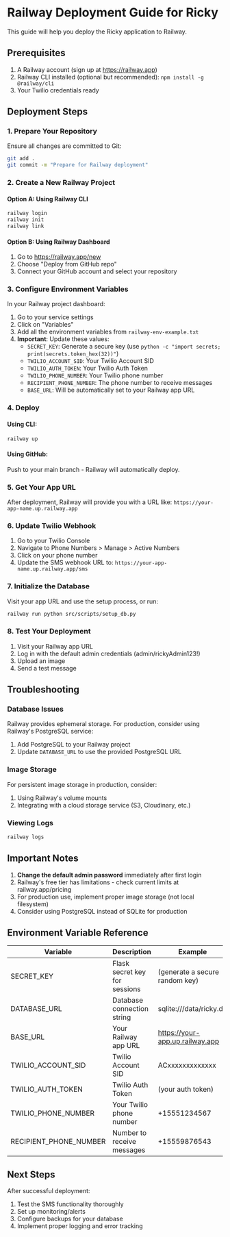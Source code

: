 # Railway Deployment Guide for Ricky

This guide will help you deploy the Ricky application to Railway.

## Prerequisites

1. A Railway account (sign up at https://railway.app)
2. Railway CLI installed (optional but recommended): `npm install -g @railway/cli`
3. Your Twilio credentials ready

## Deployment Steps

### 1. Prepare Your Repository

Ensure all changes are committed to Git:
```bash
git add .
git commit -m "Prepare for Railway deployment"
```

### 2. Create a New Railway Project

#### Option A: Using Railway CLI
```bash
railway login
railway init
railway link
```

#### Option B: Using Railway Dashboard
1. Go to https://railway.app/new
2. Choose "Deploy from GitHub repo"
3. Connect your GitHub account and select your repository

### 3. Configure Environment Variables

In your Railway project dashboard:

1. Go to your service settings
2. Click on "Variables"
3. Add all the environment variables from `railway-env-example.txt`
4. **Important**: Update these values:
   - `SECRET_KEY`: Generate a secure key (use `python -c "import secrets; print(secrets.token_hex(32))"`)
   - `TWILIO_ACCOUNT_SID`: Your Twilio Account SID
   - `TWILIO_AUTH_TOKEN`: Your Twilio Auth Token
   - `TWILIO_PHONE_NUMBER`: Your Twilio phone number
   - `RECIPIENT_PHONE_NUMBER`: The phone number to receive messages
   - `BASE_URL`: Will be automatically set to your Railway app URL

### 4. Deploy

#### Using CLI:
```bash
railway up
```

#### Using GitHub:
Push to your main branch - Railway will automatically deploy.

### 5. Get Your App URL

After deployment, Railway will provide you with a URL like:
`https://your-app-name.up.railway.app`

### 6. Update Twilio Webhook

1. Go to your Twilio Console
2. Navigate to Phone Numbers > Manage > Active Numbers
3. Click on your phone number
4. Update the SMS webhook URL to: `https://your-app-name.up.railway.app/sms`

### 7. Initialize the Database

Visit your app URL and use the setup process, or run:
```bash
railway run python src/scripts/setup_db.py
```

### 8. Test Your Deployment

1. Visit your Railway app URL
2. Log in with the default admin credentials (admin/rickyAdmin123!)
3. Upload an image
4. Send a test message

## Troubleshooting

### Database Issues
Railway provides ephemeral storage. For production, consider using Railway's PostgreSQL service:
1. Add PostgreSQL to your Railway project
2. Update `DATABASE_URL` to use the provided PostgreSQL URL

### Image Storage
For persistent image storage in production, consider:
1. Using Railway's volume mounts
2. Integrating with a cloud storage service (S3, Cloudinary, etc.)

### Viewing Logs
```bash
railway logs
```

## Important Notes

1. **Change the default admin password** immediately after first login
2. Railway's free tier has limitations - check current limits at railway.app/pricing
3. For production use, implement proper image storage (not local filesystem)
4. Consider using PostgreSQL instead of SQLite for production

## Environment Variable Reference

| Variable | Description | Example |
|----------|-------------|---------|
| SECRET_KEY | Flask secret key for sessions | (generate a secure random key) |
| DATABASE_URL | Database connection string | sqlite:///data/ricky.db |
| BASE_URL | Your Railway app URL | https://your-app.up.railway.app |
| TWILIO_ACCOUNT_SID | Twilio Account SID | ACxxxxxxxxxxxxx |
| TWILIO_AUTH_TOKEN | Twilio Auth Token | (your auth token) |
| TWILIO_PHONE_NUMBER | Your Twilio phone number | +15551234567 |
| RECIPIENT_PHONE_NUMBER | Number to receive messages | +15559876543 |

## Next Steps

After successful deployment:
1. Test the SMS functionality thoroughly
2. Set up monitoring/alerts
3. Configure backups for your database
4. Implement proper logging and error tracking 